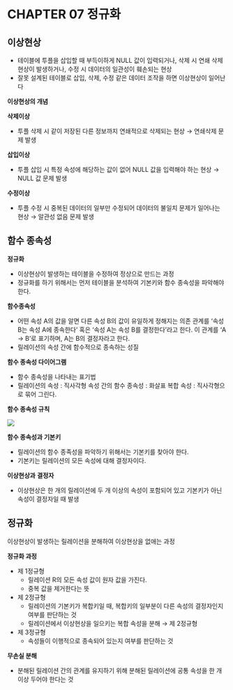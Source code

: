 # CHAPTER 07 정규화

## 이상현상

- 테이블에 투플을 삽입할 때 부득이하게 NULL 값이 입력되거나, 삭제 시 연쇄 삭제 현상이 발생하거나, 수정 시 데이터의 일관성이 훼손되는 현상
- 잘못 설계된 테이블로 삽입, 삭제, 수정 같은 데이터 조작을 하면 이상현상이 일어난다

**************************************이상현상의 개념**************************************

********************삭제이상********************

- 투플 삭제 시 같이 저장된 다른 정보까지 연쇄적으로 삭제되는 현상 → 연쇄삭제 문제 발생

********************삽입이상********************

- 투플 삽입 시 특정 속성에 해당하는 값이 없어 NULL 값을 입력해야 하는 현상 → NULL 값 문제 발생

******************수정이상******************

- 투플 수정 시 중복된 데이터의 일부만 수정되어 데이터의 불일치 문제가 일어나는 현상 → 알관성 없음 문제 발생

## 함수 종속성

**************정규화**************

- 이상현상이 발생하는 테이블을 수정하여 정상으로 만드는 과정
- 정규화를 하기 위해서는 먼저 테이블을 분석하여 기본키와 함수 종속성을 파악해야 한다.

****************************함수종속성****************************

- 어떤 속성 A의 값을 알면 다른 속성 B의 값이 유일하게 정해지는 의존 관계를 ‘속성 B는 속성 A에 종속한다’ 혹은 ‘속성 A는 속성 B를 결정한다’라고 한다. 이 관계를 ‘A → B’로 표기하며, A는 B의 결정자라고 한다.
- 릴레이션의 속성 간에 함수적으로 종속하는 성질

************************************************************함수 종속성 다이어그램************************************************************

- 함수 종속성을 나타내는 표기법
- 릴레이션의 속성 : 직사각형
속성 간의 함수 종속성 : 화살표
복합 속성 : 직사각형으로 묶어 그린다.

**********************************************함수 종속성 규칙**********************************************

<img src='https://t1.daumcdn.net/cfile/tistory/9924E0335A2A3AF637' >

**************************************함수 종속성과 기본키**************************************

- 릴레이션의 함수 종족성을  파악하기 위해서는 기본키를 찾아야 한다.
- 기본키는 릴레이션의 모든 속성에 대해 결정자이다.

******************이상현상과****************** **결정자** 

- 이상현상은 한 개의 릴레이션에 두 개 이상의 속성이 포함되어 있고 기본키가 아닌 속성이 결정자일 때 발생

## 정규화

이상현상이 발생하는 릴레이션을 분해하여 이상현상을 없애는 과정

******정규화 과정******

- 제 1정규형
    - 릴레이션 R의 모든 속성 값이 원자 값을 가진다.
    - 중복 값을 제거한다는 뜻
- 제 2정규형
    - 릴레이션의 기본키가 복합키일 때, 복합키의 일부분이 다른 속성의 결정자인지 여부를 판단하는 것
    - 릴레이션에서 이상현상을 일으키는 복합 속성을 분해 → 제 2정규형
- 제 3정규형
    - 속성들이 이행적으로 종속되어 있는지 여부를 판단하는 것

************************무손실 분해************************

- 분해된 릴레이션 간의 관계를 유지하기 위해 분해된 릴레이션에 공통 속성을 한 개 이상 두어야 한다는 것